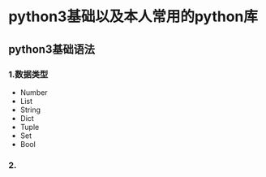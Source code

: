 python3基础以及本人常用的python库
====
## python3基础语法
### 1.数据类型
  - Number 
  - List
  - String
  - Dict
  - Tuple
  - Set
  - Bool
### 2.
